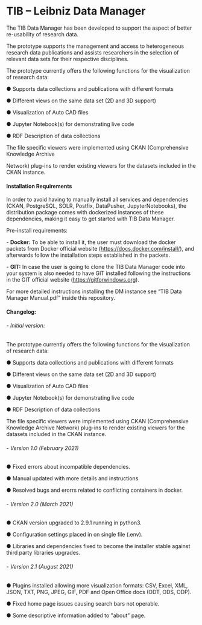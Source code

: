 # TIB – Leibniz Data Manager

The TIB Data Manager has been developed to support the aspect of better re-usability of research data.

 The prototype supports the management and access to heterogeneous research data publications and assists researchers in the selection of relevant data sets for their respective disciplines.

 The prototype currently offers the following functions for the visualization of research data:

 ● Supports data collections and publications with different formats

● Different views on the same data set (2D and 3D support)

● Visualization of Auto CAD files

● Jupyter Notebook(s) for demonstrating live code

● RDF Description of data collections

 

The file specific viewers were implemented using CKAN (Comprehensive Knowledge Archive

Network) plug-ins to render existing viewers for the datasets included in the CKAN instance.

 

#### Installation Requirements

In order to avoid having to manually install all services and dependencies (CKAN, PostgreSQL, SOLR, Postfix, DataPusher, JupyterNotebooks), the distribution package comes with dockerized instances of these dependencies, making it easy to get started with TIB Data Manager.

 

Pre-install requirements:

\-     **Docker:** To be able to install it, the user must download the docker packets from Docker official website (https://docs.docker.com/install/), and afterwards follow the installation steps established in the packets.

\-     **GIT:** In case the user is going to clone the TIB Data Manager code into your system is also needed to have GIT installed following the instructions in the GIT official website (https://gitforwindows.org).

 

For more detailed instructions installing the DM instance see “TIB Data Manager Manual.pdf” inside this repository.

 

 

#### Changelog:

 

###### \-    Initial version:

The prototype currently offers the following functions for the visualization of research data:

● Supports data collections and publications with different formats

● Different views on the same data set (2D and 3D support)

● Visualization of Auto CAD files

● Jupyter Notebook(s) for demonstrating live code

● RDF Description of data collections

 

The file specific viewers were implemented using CKAN (Comprehensive Knowledge Archive Network) plug-ins to render existing viewers for the datasets included in the CKAN instance.



###### \-    Version 1.0 (February 2021)

●  Fixed errors about incompatible dependencies.

●   Manual updated with more details and instructions

●   Resolved bugs and erorrs related to conflicting containers in docker.



###### \-  Version 2.0 (March 2021)

●  CKAN version upgraded to 2.9.1 running in python3.

●  Configuration settings placed in on single file (.env).

●  Libraries and dependencies fixed to become the installer stable against third party libraries upgrades.



###### \-  Version 2.1 (August 2021)

●  Plugins installed allowing more visualization formats: CSV, Excel, XML, JSON, TXT, PNG, JPEG, GIF, PDF and Open Office docs (ODT, ODS, ODP).

●  Fixed home page issues causing search bars not operable.

●  Some descriptive information added to "about" page.


